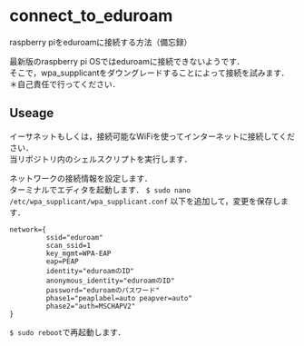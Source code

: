 # connect_to_eduroam
raspberry piをeduroamに接続する方法（備忘録）

最新版のraspberry pi OSではeduroamに接続できないようです．<br>
そこで，wpa_supplicantをダウングレードすることによって接続を試みます．
＊自己責任で行ってください．

## Useage
イーサネットもしくは，接続可能なWiFiを使ってインターネットに接続してください．<br>
当リポジトリ内のシェルスクリプトを実行します．

ネットワークの接続情報を設定します．<br>
ターミナルでエディタを起動します．
`$ sudo nano /etc/wpa_supplicant/wpa_supplicant.conf`
以下を追加して，変更を保存します．
```
network={
         ssid="eduroam"
         scan_ssid=1
         key_mgmt=WPA-EAP
         eap=PEAP
         identity="eduroamのID"
         anonymous_identity="eduroamのID"
         password="eduroamのパスワード"
         phase1="peaplabel=auto peapver=auto"
         phase2="auth=MSCHAPV2"
}
```
`$ sudo reboot`で再起動します．
